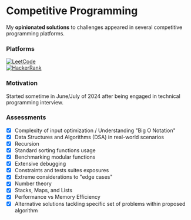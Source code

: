 # Competitive Programming
My **opinionated solutions** to challenges appeared in several competitive programming platforms.

### Platforms
[![LeetCode](https://img.shields.io/badge/-LeetCode-FFA116?style=for-the-badge&logo=LeetCode&logoColor=black)](https://leetcode.com/u/fireclouu)<br>
[![HackerRank](https://img.shields.io/badge/-Hackerrank-2EC866?style=for-the-badge&logo=HackerRank&logoColor=white)](https://hackerrank.com)

### Motivation
Started sometime in June/July of 2024 after being engaged in technical programming interview.

### Assessments
- [x] Complexity of input optimization / Understanding "Big O Notation"
- [x] Data Structures and Algorithms (DSA) in real-world scenarios
- [x] Recursion
- [x] Standard sorting functions usage
- [x] Benchmarking modular functions
- [x] Extensive debugging
- [x] Constraints and tests suites exposures
- [x] Extreme considerations to "edge cases"
- [x] Number theory
- [x] Stacks, Maps, and Lists
- [x] Performance vs Memory Efficiency
- [x] Alternative solutions tackling specific set of problems within proposed algorithm
